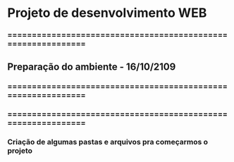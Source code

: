 # Projeto de desenvolvimento WEB #

### ============================================================= ###
## Preparação do ambiente - 16/10/2109 ##
### ============================================================= ###

### ============================================================= ###
### Criação de algumas pastas e arquivos pra começarmos o projeto ###
